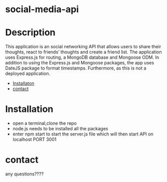 # social-media-api
# Description

This application is an social networking API that allows users to share their thoughts, react to friends’ thoughts and create a friend list. The application uses Express.js for routing, a MongoDB database and Mongoose ODM. In addition to using the Express.js and Mongoose packages, the app uses DateJS package to format timestamps. Furthermore, as this is not a deployed application.

- [Installaton](#Installation)
- [contact](#contact)

# Installation
* open a terminal,clone the repo
* node.js needs to be installed all the packages
* enter npm start to start the server.js file which will then start API on localhost PORT 3001

# contact
any questions????